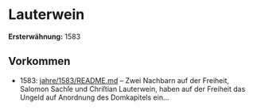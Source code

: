 # Lauterwein

**Ersterwähnung:** 1583

## Vorkommen
- 1583: [jahre/1583/README.md](../jahre/1583/README.md) – Zwei Nachbarn auf der Freiheit, Salomon Sachſe und
Chriſtian Lauterwein, haben auf der Freiheit das Ungeld
auf Anordnung des Domkapitels ein...

